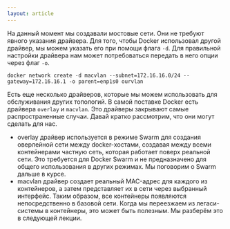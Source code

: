 ```yaml
---
layout: article
---
```


На данный момент мы создавали мостовые сети. Они не требуют явного указания драйвера. Для того, чтобы Docker использовал другой драйвер, мы можем указать его при помощи флага `-d`. Для правильной настройки драйвера нам может потребоваться передать в него опции через флаг `-o`.

```
docker network create -d macvlan --subnet=172.16.16.0/24 --gateway=172.16.16.1 -o parent=enp1s0 ourvlan
```

Есть еще несколько драйверов, которые мы можем использовать для обслуживания других топологий. В самой поставке Docker есть драйвера `overlay` и `macvlan`. Это драйверы закрывают самые распространенные случаи. Давай кратко рассмотрим, что они могут сделать для нас.

- overlay драйвер используется в режиме Swarm для создания оверлейной сети между docker-хостами, создавая между всеми контейнерами частную сеть, которая работает поверх реальной сети. Это требуется для Docker Swarm и не предназначено для общего использования в других режимах. Мы поговорим о Swarm дальше в курсе.
- macvlan драйвер создает реальный MAC-адрес для каждого из контейнеров, а затем представляет их в сети через выбранный интерфейс. Таким образом, все контейнеры появляются непосредственно в базовой сети. Когда мы переезжаем из легаси-системы в контейнеры, это может быть полезным. Мы разберём это в следующей лекции.
